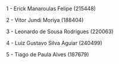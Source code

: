 1 - Erick Manaroulas Felipe (215448)

2 - Vitor Jundi Moriya (188404)

3 - Leonardo de Sousa Rodrigues (220063)

4 - Luiz Gustavo Silva Aguiar (240499)

5 - Tiago de Paula Alves (187679)
